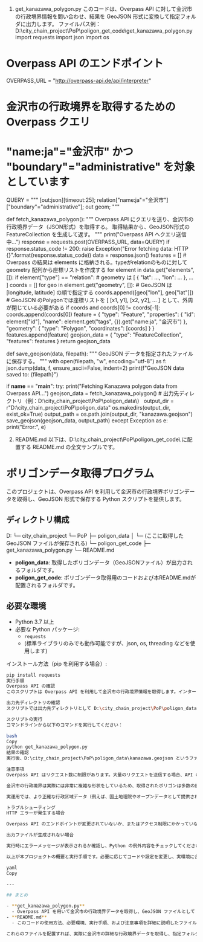 1. get_kanazawa_polygon.py
このコードは、Overpass API に対して金沢市の行政境界情報を問い合わせ、結果を GeoJSON 形式に変換して指定フォルダに出力します。
ファイルパス例：
D:\city_chain_project\PoP\poligon_get_code\get_kanazawa_polygon.py
import requests
import json
import os

# Overpass API のエンドポイント
OVERPASS_URL = "http://overpass-api.de/api/interpreter"

# 金沢市の行政境界を取得するための Overpass クエリ
# "name:ja"="金沢市" かつ "boundary"="administrative" を対象としています
QUERY = """
[out:json][timeout:25];
relation["name:ja"="金沢市"]["boundary"="administrative"];
out geom;
"""

def fetch_kanazawa_polygon():
    """
    Overpass API にクエリを送り、金沢市の行政境界データ（JSON形式）を取得する。
    取得結果から、GeoJSON形式の FeatureCollection を生成して返す。
    """
    print("Overpass API へクエリ送信中...")
    response = requests.post(OVERPASS_URL, data=QUERY)
    if response.status_code != 200:
        raise Exception("Error fetching data: HTTP {}".format(response.status_code))
    data = response.json()
    features = []
    # Overpass の結果は elements に格納される。typeがrelationのものに対して geometry 配列から座標リストを作成する
    for element in data.get("elements", []):
        if element["type"] == "relation":
            # geometry は [ { "lat": ..., "lon": ... }, ... ]
            coords = []
            for geo in element.get("geometry", []):
                # GeoJSON は [longitude, latitude] の順で指定する
                coords.append([geo["lon"], geo["lat"]])
            # GeoJSON のPolygonでは座標リストを [ [x1, y1], [x2, y2], ... ] として、外周が閉じている必要がある
            if coords and coords[0] != coords[-1]:
                coords.append(coords[0])
            feature = {
                "type": "Feature",
                "properties": {
                    "id": element["id"],
                    "name": element.get("tags", {}).get("name:ja", "金沢市")
                },
                "geometry": {
                    "type": "Polygon",
                    "coordinates": [coords]
                }
            }
            features.append(feature)
    geojson_data = {
        "type": "FeatureCollection",
        "features": features
    }
    return geojson_data

def save_geojson(data, filepath):
    """
    GeoJSON データを指定されたファイルに保存する。
    """
    with open(filepath, "w", encoding="utf-8") as f:
        json.dump(data, f, ensure_ascii=False, indent=2)
    print(f"GeoJSON data saved to: {filepath}")

if __name__ == "__main__":
    try:
        print("Fetching Kanazawa polygon data from Overpass API...")
        geojson_data = fetch_kanazawa_polygon()
        # 出力先ディレクトリ（例：D:\city_chain_project\PoP\poligon_data\）
        output_dir = r"D:\city_chain_project\PoP\poligon_data"
        os.makedirs(output_dir, exist_ok=True)
        output_path = os.path.join(output_dir, "kanazawa.geojson")
        save_geojson(geojson_data, output_path)
    except Exception as e:
        print("Error:", e)

2. README.md
以下は、D:\city_chain_project\PoP\poligon_get_code\ に配置する README.md の全文サンプルです。
# ポリゴンデータ取得プログラム

このプロジェクトは、Overpass API を利用して金沢市の行政境界ポリゴンデータを取得し、GeoJSON 形式で保存する Python スクリプトを提供します。

## ディレクトリ構成

D:
└─ city_chain_project └─ PoP ├─ poligon_data │ └─ (ここに取得した GeoJSON ファイルが保存される) └─ poligon_get_code ├─ get_kanazawa_polygon.py └─ README.md

- **poligon_data**: 取得したポリゴンデータ（GeoJSONファイル）が出力されるフォルダです。
- **poligon_get_code**: ポリゴンデータ取得用のコードおよび本README.mdが配置されるフォルダです。

## 必要な環境

- Python 3.7 以上
- 必要な Python パッケージ:
  - `requests`
  - (標準ライブラリのみでも動作可能ですが、json, os, threading などを使用します)

インストール方法（pip を利用する場合）:

```bash
pip install requests
実行手順
Overpass API の確認
このスクリプトは Overpass API を利用して金沢市の行政境界情報を取得します。インターネットに接続され、APIのエンドポイント（http://overpass-api.de/api/interpreter）がアクセス可能であることを確認してください。

出力先ディレクトリの確認
スクリプトでは出力先ディレクトリとして D:\city_chain_project\PoP\poligon_data を使用しています。必要に応じてディレクトリパスを変更してください。

スクリプトの実行
コマンドラインから以下のコマンドを実行してください：

bash
Copy
python get_kanazawa_polygon.py
結果の確認
実行後、D:\city_chain_project\PoP\poligon_data\kanazawa.geojson というファイルが作成され、金沢市の行政境界ポリゴンが GeoJSON 形式で保存されます。ファイルをテキストエディタや GIS ソフト（例：QGIS）で開いて、境界が正しく表示されることを確認してください。

注意事項
Overpass API はリクエスト数に制限があります。大量のリクエストを送信する場合、API の利用制限に達する可能性がありますので、利用時は注意してください。

金沢市の行政境界は実際には非常に複雑な形状をしているため、取得されたポリゴンは多数の座標点からなる場合があります。取得後のデータサイズに注意してください。

実運用では、より正確な行政区域データ（例えば、国土地理院やオープンデータとして提供されている GeoJSON を利用）を使用することが推奨されます。

トラブルシューティング
HTTP エラーが発生する場合

Overpass API のエンドポイントが変更されていないか、またはアクセス制限にかかっていないか確認してください。

出力ファイルが生成されない場合

実行時にエラーメッセージが表示されるか確認し、Python の例外内容をチェックしてください。

以上が本プロジェクトの概要と実行手順です。必要に応じてコードや設定を変更し、実環境に合わせた調整を行ってください。

yaml
Copy

---

## まとめ

- **get_kanazawa_polygon.py**  
  - Overpass API を用いて金沢市の行政境界データを取得し、GeoJSON ファイルとして `D:\city_chain_project\PoP\poligon_data\kanazawa.geojson` に保存するコードです。  
- **README.md**  
  - このコードの使用方法、必要環境、実行手順、および注意事項を詳細に説明したファイルです。

これらのファイルを配置すれば、実際に金沢市の詳細な行政境界データを取得し、指定フォルダに出力すること